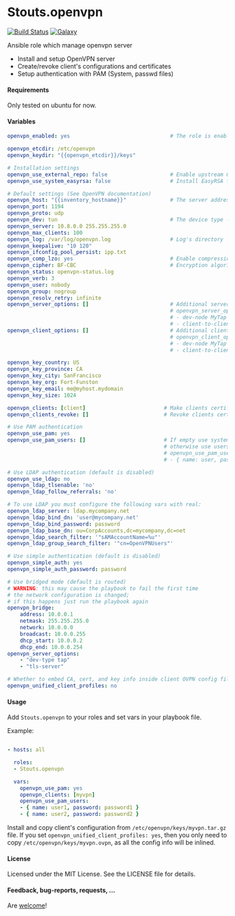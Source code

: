 Stouts.openvpn
==============

[![Build Status](http://img.shields.io/travis/Stouts/Stouts.openvpn.svg?style=flat-square)](https://travis-ci.org/Stouts/Stouts.openvpn)
[![Galaxy](http://img.shields.io/badge/galaxy-Stouts.openvpn-blue.svg?style=flat-square)](https://galaxy.ansible.com/Stouts/openvpn/)

Ansible role which manage openvpn server

* Install and setup OpenVPN server
* Create/revoke client's configurations and certificates
* Setup authentication with PAM (System, passwd files)

#### Requirements

Only tested on ubuntu for now.

#### Variables

```yaml
openvpn_enabled: yes                                # The role is enabled

openvpn_etcdir: /etc/openvpn
openvpn_keydir: "{{openvpn_etcdir}}/keys"

# Installation settings
openvpn_use_external_repo: false                    # Enable upstream OpenVPN repository
openvpn_use_system_easyrsa: false                   # Install EasyRSA from system packages

# Default settings (See OpenVPN documentation)
openvpn_host: "{{inventory_hostname}}"              # The server address
openvpn_port: 1194
openvpn_proto: udp
openvpn_dev: tun                                    # The device type - Will trigger ip_forward/iptables setup
openvpn_server: 10.8.0.0 255.255.255.0
openvpn_max_clients: 100
openvpn_log: /var/log/openvpn.log                   # Log's directory
openvpn_keepalive: "10 120"
openvpn_ifconfig_pool_persist: ipp.txt
openvpn_comp_lzo: yes                               # Enable compression
openvpn_cipher: BF-CBC                              # Encryption algorithm
openvpn_status: openvpn-status.log
openvpn_verb: 3
openvpn_user: nobody
openvpn_group: nogroup
openvpn_resolv_retry: infinite
openvpn_server_options: []                          # Additional server options
                                                    # openvpn_server_options:
                                                    # - dev-node MyTap
                                                    # - client-to-client
openvpn_client_options: []                          # Additional client options
                                                    # openvpn_client_options:
                                                    # - dev-node MyTap
                                                    # - client-to-client

openvpn_key_country: US
openvpn_key_province: CA
openvpn_key_city: SanFrancisco
openvpn_key_org: Fort-Funston
openvpn_key_email: me@myhost.mydomain
openvpn_key_size: 1024

openvpn_clients: [client]                         # Make clients certificate
openvpn_clients_revoke: []                        # Revoke clients certificates

# Use PAM authentication
openvpn_use_pam: yes
openvpn_use_pam_users: []                         # If empty use system users
                                                  # otherwise use users from the option
                                                  # openvpn_use_pam_users:
                                                  # - { name: user, password: password }

# Use LDAP authentication (default is disabled)
openvpn_use_ldap: no
openvpn_ldap_tlsenable: 'no'
openvpn_ldap_follow_referrals: 'no'

# To use LDAP you must configure the following vars with real:
openvpn_ldap_server: ldap.mycompany.net
openvpn_ldap_bind_dn: 'user@mycompany.net'
openvpn_ldap_bind_password: password
openvpn_ldap_base_dn: ou=CorpAccounts,dc=mycompany,dc=net
openvpn_ldap_search_filter: '"sAMAccountName=%u"'
openvpn_ldap_group_search_filter: '"cn=OpenVPNUsers"'

# Use simple authentication (default is disabled)
openvpn_simple_auth: yes
openvpn_simple_auth_password: password

# Use bridged mode (default is routed)
# WARNING: this may cause the playbook to fail the first time
# the network configuration is changed;
# if this happens just run the playbook again
openvpn_bridge:
    address: 10.0.0.1
    netmask: 255.255.255.0
    network: 10.0.0.0
    broadcast: 10.0.0.255
    dhcp_start: 10.0.0.2
    dhcp_end: 10.0.0.254
openvpn_server_options:
    - "dev-type tap"
    - "tls-server"

# Whether to embed CA, cert, and key info inside client OVPN config file.
openvpn_unified_client_profiles: no

```

#### Usage

Add `Stouts.openvpn` to your roles and set vars in your playbook file.

Example:

```yaml

- hosts: all

  roles:
  - Stouts.openvpn

  vars:
    openvpn_use_pam: yes
    openvpn_clients: [myvpn]
    openvpn_use_pam_users:
    - { name: user1, password: password1 }
    - { name: user2, password: password2 }

```

Install and copy client's configuration from `/etc/openvpn/keys/myvpn.tar.gz` file.
If you set `openvpn_unified_client_profiles: yes`, then you only need to copy
`/etc/openvpn/keys/myvpn.ovpn`, as all the config info will be inlined.

#### License

Licensed under the MIT License. See the LICENSE file for details.

#### Feedback, bug-reports, requests, ...

Are [welcome](https://github.com/Stouts/Stouts.openvpn/issues)!
